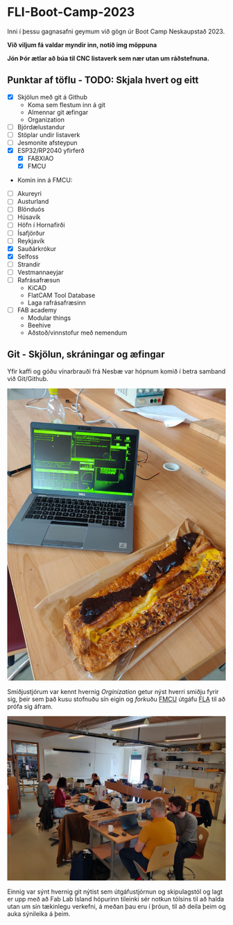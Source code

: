 # FLI-Boot-Camp-2023

Inni í þessu gagnasafni geymum við gögn úr Boot Camp Neskaupstað 2023.

**Við viljum fá valdar myndir inn, notið img möppuna**

**Jón Þór ætlar að búa til CNC listaverk sem nær utan um ráðstefnuna.**

## Punktar af töflu - TODO: Skjala hvert og eitt
- [x] Skjölun með git á Github
  - Koma sem flestum inn á git
  - Almennar git æfingar
  - Organization
- [ ] Bjórdælustandur
- [ ] Stöplar undir listaverk
- [ ] Jesmonite afsteypun
- [x] ESP32/RP2040 yfirferð
  - [x] FABXIAO 
  - [x] FMCU
- Komin inn á FMCU: 
- [ ] Akureyri
- [ ] Austurland
- [ ] Blönduós
- [ ] Húsavík
- [ ] Höfn í Hornafirði
- [ ] Ísafjörður
- [ ] Reykjavík
- [x] Sauðárkrókur
- [x] Selfoss
- [ ] Strandir
- [ ] Vestmannaeyjar
- [ ] Rafrásafræsun
  - KiCAD
  - FlatCAM Tool Database
  - Laga rafrásafræsinn
- [ ] FAB academy
  - Modular things
  - Beehive
  - Aðstoð/vinnstofur með nemendum

## Git - Skjölun, skráningar og æfingar

Yfir kaffi og góðu vínarbrauði frá Nesbæ var hópnum komið í betra samband við Git/Github. 

![Git](img/vinarbraud.jpg)

Smiðjustjórum var kennt hvernig *Orginization* getur nýst hverri smiðju fyrir sig, þeir sem það kusu stofnuðu sín eigin og *fork*uðu [FMCU](https://github.com/Fab-Lab-Akureyri/fla-fmcu/) útgáfu [FLA](http://fla.is/) til að prófa sig áfram.

![Hópurinn](img/hopur.jpg)

Einnig var sýnt hvernig git nýtist sem útgáfustjórnun og skipulagstól og lagt er upp með að Fab Lab Ísland hópurinn tileinki sér notkun tólsins til að halda utan um sín tækinlegu verkefni, á meðan þau eru í þróun, til að deila þeim og auka sýnileika á þeim. 
